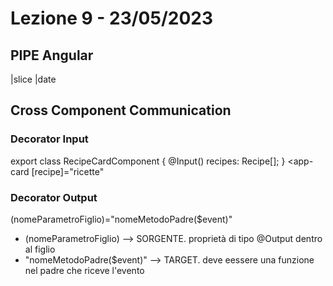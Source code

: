 # Lezione 9 - 23/05/2023

## PIPE Angular
  |slice
  |date

## Cross Component Communication

### Decorator Input 
export class RecipeCardComponent {
  @Input() recipes: Recipe[];
}
<app-card [recipe]="ricette"

### Decorator Output
(nomeParametroFiglio)="nomeMetodoPadre($event)" 
- (nomeParametroFiglio) --> SORGENTE. proprietà di tipo @Output dentro al figlio
- "nomeMetodoPadre($event)" --> TARGET. deve eessere una funzione nel padre che riceve l'evento





